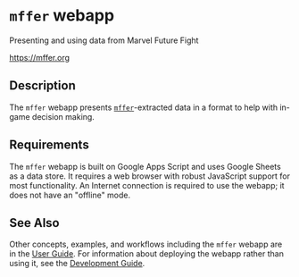 # `mffer` webapp

Presenting and using data from Marvel Future Fight

https://mffer.org

## Description

The `mffer` webapp presents [`mffer`](mffer.md)-extracted data in a format to
help with in-game decision making.

## Requirements

The `mffer` webapp is built on Google Apps Script and uses Google Sheets as a
data store. It requires a web browser with robust JavaScript support for most
functionality. An Internet connection is required to use the webapp; it does not
have an "offline" mode.

## See Also

Other concepts, examples, and workflows including the `mffer` webapp are in the
[User Guide](USAGE.md). For information about deploying the webapp rather than
using it, see the [Development Guide](Development.md#deploying-the-webapp).
